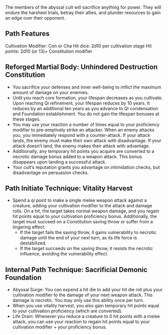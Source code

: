 The members of the abyssal cult will sacrifice anything for power. They will endure the harshest trials, betray their allies, and plunder resources to gain an edge over their opponent. 

## Path Features
Cultivation Modifier: Con or Cha
Hit dice: 2d10 per cultivation stage 
Hit points: 2d10 (or 13)+ Constitution modifier

## Reforged Martial Body: Unhindered Destruction Constitution

- You sacrifice your defenses and inner well-being to inflict the maximum amount of damage on your enemies.   
- Until you reach core formation, your lifespan decreases as you cultivate. Upon reaching Qi refinement, your lifespan reduces by 10 years. It reduces by an additional ten years as you advance to Qi condensation and Foundation establishment. You do not gain the lifespan bonuses at these stages. 
- You may use your reaction a number of times equal to your proficiency modifier to pre-emptively strike an attacker. When an enemy attacks you, you immediately respond with a counter-attack. If your attack lands, the enemy must make their own attack with disadvantage. If your attack doesn’t land, the enemy makes their attack with advantage.
- Additionally, any temporary hit points you acquire are converted to a necrotic damage bonus added to a weapon attack. This bonus disappears upon landing a successful attack. 
- Your cult’s reputation grants you advantage on intimidation checks, but disadvantage on persuasion checks.

## Path Initiate Technique: Vitality Harvest

- Spend a qi point to make a single melee weapon attack against a creature, adding your cultivation modifier to the attack and damage rolls. On a hit, the target takes normal weapon damage, and you regain hit points equal to your cultivation proficiency bonus. Additionally, the target must succeed on a Constitution saving throw or suffer from a lingering effect:
	- If the target fails the saving throw, it gains vulnerability to necrotic damage until the end of your next turn, as its life force is destabilized.
	- If the target succeeds on the saving throw, it resists the necrotic influence, avoiding the vulnerability effect.

## Internal Path Technique: Sacrificial Demonic Foundation

- Abyssal Surge: You can expend a hit die to add your hit die roll plus your cultivation modifier to the damage of your next weapon attack. This damage is necrotic. You may only use this ability once per turn. 
- When you use vitality harvest, you also gain temporary hit points equal to your cultivation proficiency (which are converted). 
- Life Drain: Whenever you reduce a creature to 0 hit points with a melee attack, you can use your reaction to regain hit points equal to your cultivation modifier + your proficiency bonus.